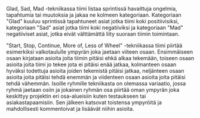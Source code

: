 Glad, Sad, Mad -tekniikassa tiimi listaa sprintissä havaittuja ongelmia, tapahtumia tai muutoksia ja jakaa ne kolmeen kategoriaan. Kategoriaan "Glad" kuuluu sprintissä tapahtuneet asiat jotka tiimi koki positiivisiksi, kategoriaan "Sad" asiat jotka tiimi koki negatiiviksi ja kategoriaan "Mad" negatiiviset asiat, jotka eivät välttämättä liity suoraan tiimin toimintaan.

"Start, Stop, Continue, More of, Less of Wheel" -tekniikassa tiimi piirtää esimerkiksi valkotaululle ympyrän joka jaetaan viiteen osaan. Ensimmäiseen osaan kirjataan asioita joita tiimin pitäisi ehkä alkaa tekemään, toiseen osaan asioita joita tiimi jo tekee jota ei pitäisi enää jatkaa, kolmanteen osaan hyväksi todettuja asioita joiden tekemistä pitäisi jatkaa, neljänteen osaan asioita joita pitäisi tehdä enemmän ja viidenteen osaan asioita joita pitäisi tehdä vähemmän. Isoille ryhmille tekniikasta on olemassa variaatio, jossa ryhmä jaetaan osiin ja jokainen ryhmän osa piirtää oman ympyrän joka keskittyy projektin eri osa-alueisiin kuten testaukseen tai asiakastapaamisiin. Sen jälkeen katsovat toistensa ympyröitä ja mahdollisesti kommentoivat ja lisäävät niihin asioita.
